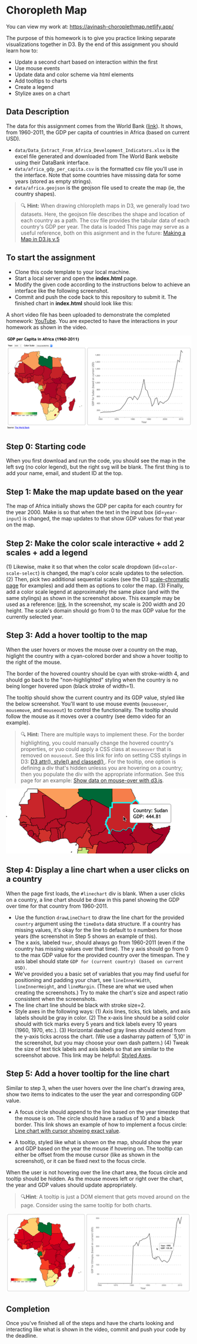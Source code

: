 # Choropleth Map

You can view my work at: https://avinash-choroplethmap.netlify.app/

The purpose of this homework is to give you practice linking separate visualizations together in D3. By the end of this assignment you should learn how to:

* Update a second chart based on interaction within the first
* Use mouse events
* Update data and color scheme via html elements
* Add tooltips to charts
* Create a legend
* Stylize axes on a chart

## Data Description

The data for this assignment comes from the World Bank ([link](https://databank.worldbank.org/source/africa-development-indicators)). It shows, from 1960-2011, the GDP per capita of countries in Africa (based on current USD). 

* `data/Data_Extract_From_Africa_Development_Indicators.xlsx` is the excel file generated and downloaded from The World Bank website using their DataBank interface.
* `data/africa_gdp_per_capita.csv` is the formatted csv file you'll use in the interface. Note that some countries have misssing data for some years (stored as empty strings).
* `data/africa.geojson` is the geojson file used to create the map (ie, the country shapes).

> 🔍 **Hint:** When drawing chloropleth maps in D3, we generally load two datasets. Here, the geojson file describes the shape and location of each country as a path. The csv file provides the tabular data of each country's GDP per year. The data is loaded This page may serve as a useful reference, both on this asignment and in the future: [Making a Map in D3.js v.5](https://datawanderings.com/2018/10/28/making-a-map-in-d3-js-v-5/)

## To start the assignment

* Clone this code template to your local machine.
* Start a local server and open the **index.html** page.
* Modify the given code according to the instructions below to achieve an interface like the following screenshot.
* Commit and push the code back to this repository to submit it. The finished chart in **index.html** should look like this:

A short video file has been uploaded to demonstrate the completed homework: [YouTube](https://youtu.be/PheL6EQ4QPk). You are expected to have the interactions in your homework as shown in the video.

![Completed D3 Linking](images/01.png)

## Step 0: Starting code

When you first download and run the code, you should see the map in the left svg (no color legend), but the right svg will be blank. The first thing is to add your name, email, and student ID at the top.

## Step 1: Make the map update based on the year

The map of Africa initially shows the GDP per capita for each country for the year 2000. Make is so that when the text in the input box (id=`year-input`) is changed, the map updates to that show GDP values for that year on the map.

## Step 2: Make the color scale interactive + add 2 scales + add a legend

(1) Likewise, make it so that when the color scale dropdown (id=`color-scale-select`) is changed, the map's color scale updates to the selection. (2) Then, pick two additional sequential scales (see the D3 [scale-chromatic page](https://github.com/d3/d3-scale-chromatic) for examples) and add them as options to color the map. (3) Finally, add a color scale legend at approximately the same place (and with the same stylings) as shown in the screenshot above. This example may be used as a reference: [link](https://observablehq.com/@tmcw/d3-scalesequential-continuous-color-legend-example). In the screenshot, my scale is 200 width and 20 height. The scale's domain should go from 0 to the max GDP value for the currently selected year.

## Step 3: Add a hover tooltip to the map

When the user hovers or moves the mouse over a country on the map, higlight the country with a cyan-colored border and show a hover tooltip to the right of the mouse.

The border of the hovered country should be cyan with stroke-width 4, and should go back to the "non-highlighted" styling when the country is no being longer hovered upon (black stroke of width=1). 

The tooltip should show the current country and its GDP value, styled like the below screenshot. You'll want to use mouse events (`mouseover`, `mousemove`, and `mouseout`) to control the functionality. The tooltip should follow the mouse as it moves over a country (see demo video for an example).

> 🔍 **Hint:** There are multiple ways to implement these. For the border highlighting, you could manually change the hovered country's properties, or yuo could apply a CSS class at `mouseover` that is removed on `mouseout`. See this link for info on setting CSS stylings in D3: [D3 attr(), style() and classed()
](https://www.carlosrendon.me/unfinished_d3_book/d3_attr.html).  For the tooltip, one option is defining a div that's hidden unlesss you are hovering on a country; then you populate the div with the appropriate information. See this page for an example: [Show data on mouse-over with d3.js](https://medium.com/@kj_schmidt/show-data-on-mouse-over-with-d3-js-3bf598ff8fc2).

![Map Hover](images/02.png)

## Step 4: Display a line chart when a user clicks on a country

When the page first loads, the `#linechart` div is blank. When a user clicks on a country, a line chart should be draw in this panel showing the GDP over time for that country from 1960-2011.

* Use the function `drawLineChart` to draw the line chart for the provided `country` argument using the `timeData` data structure. If a country has missing values, it's okay for the line to default to `0` numbers for those years (the screenshot in Step 5 shows an example of this).
* The x axis, labeled `Year`, should always go from 1960-2011 (even if the country has missing values over that time). The y axis should go from 0 to the max GDP value for the provided country over the timespan. The y axis label should state `GDP for (current country) (based on current USD)`.
* We've provided you a basic set of variables that you may find useful for positioning and padding your chart, see `lineInnerWidth`, `lineInnerHeight`, and `lineMargin`. (These are what we used when creating the screenshots.) Try to make the chart's size and aspect ratio consistent when the screenshots.
* The line chart line should be black with stroke size=2.
* Style axes in the following ways: (1) Axis lines, ticks, tick labels, and axis labels should be gray in color. (2) The x-axis line should be a solid color should with tick marks every 5 years and tick labels every 10 years (1960, 1970, etc.). (3) Horizontal dashed gray lines should extend from the y-axis ticks across the chart. (We use a dasharray pattern of `5,10' in the screenshot, but you may choose your own dash pattern.) (4) Tweak the size of text tick labels and axis labels so that are similar to the screenshot above. This link may be helpful: [Styled Axes](https://observablehq.com/@d3/styled-axes).

## Step 5: Add a hover tooltip for the line chart

Similar to step 3, when the user hovers over the line chart's drawing area, show two items to indicates to the user the year and corresponding GDP value.

* A focus circle should append to the line based on the year timestep that the mouse is on. The circle should have a radius of 10 and a black border. This link shows an example of how to implement a focus circle: [Line chart with cursor showing exact value](https://www.d3-graph-gallery.com/graph/line_cursor.html).

* A tooltip, styled like what is shown on the map, should show the year and GDP based on the year the mouse if hovering on. The tooltip can either be offset from the mouse cursor (like as shown in the screenshot), or it can be fixed next to the focus circle.

When the user is not hovering over the line chart area, the focus circle and tooltip should be hidden. As the mouse moves left or right over the chart, the year and GDP values should update appropriately. 

> 🔍**Hint**: A tooltip is just a DOM element that gets moved around on the page. Consider using the same tooltip for both charts.

![Map Hover](images/03.png)

## Completion

Once you've finished all of the steps and have the charts looking and interacting like what is shown in the video, commit and push your code by the deadline. 




